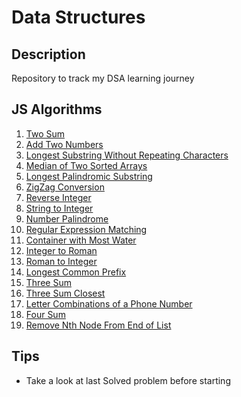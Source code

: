 # Data Structures

## Description

Repository to track my DSA learning journey

## JS Algorithms

1. [Two Sum](./js/two-sum.js)
2. [Add Two Numbers](./js/add-two-number.js)
3. [Longest Substring Without Repeating Characters](./js/longest-substring-without-repeating-characters.js)
4. [Median of Two Sorted Arrays](./js/median-of-two-sorted-arrays.js)
5. [Longest Palindromic Substring](./js/longest-palindromic-substring.js)
6. [ZigZag Conversion](./js/zigzag-conversion.js)
7. [Reverse Integer](./js/reverse-integer.js)
8. [String to Integer](./js/string-to-integer.js)
9. [Number Palindrome](./js/number-palindrome.js)
10. [Regular Expression Matching](./js/regular-expression-matching.js)
11. [Container with Most Water](./js/container-with-most-water.js)
12. [Integer to Roman](./js/integer-to-roman.js)
13. [Roman to Integer](./js/roman-to-integer.js)
14. [Longest Common Prefix](./js/longest-common-prefix.js)
15. [Three Sum](./js/longest-common-prefix.js)
16. [Three Sum Closest](./js/thee-sum-closest.js)
17. [Letter Combinations of a Phone Number](./js/letter-combination-of-phone.js)
18. [Four Sum](./js/four-sum.js)
19. [Remove Nth Node From End of List](./js/remove-nth-from-end.js)

## Tips

- Take a look at last Solved problem before starting
